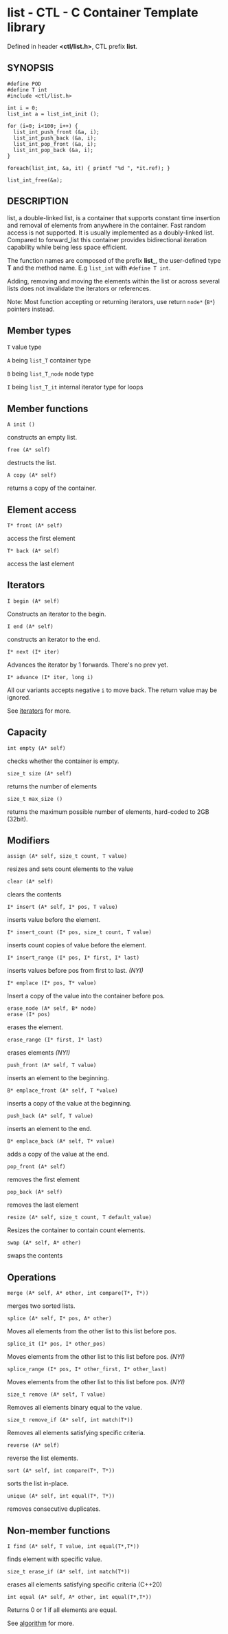 # list - CTL - C Container Template library

Defined in header **<ctl/list.h>**, CTL prefix **list**.

## SYNOPSIS

    #define POD
    #define T int
    #include <ctl/list.h>

    int i = 0;
    list_int a = list_int_init ();

    for (i=0; i<100; i++) {
      list_int_push_front (&a, i);
      list_int_push_back (&a, i);
      list_int_pop_front (&a, i);
      list_int_pop_back (&a, i);
    }

    foreach(list_int, &a, it) { printf "%d ", *it.ref); }

    list_int_free(&a);

## DESCRIPTION

list, a double-linked list, is a container that supports constant time insertion
and removal of elements from anywhere in the container. Fast random access is
not supported. It is usually implemented as a doubly-linked list. Compared to
forward_list this container provides bidirectional iteration capability
while being less space efficient.

The function names are composed of the prefix **list_**, the user-defined type
**T** and the method name. E.g `list_int` with `#define T int`.

Adding, removing and moving the elements within the list or across several lists
does not invalidate the iterators or references.

Note:
Most function accepting or returning iterators, use return `node*` (`B*`)
pointers instead.

## Member types

`T`                     value type

`A` being `list_T`       container type

`B` being `list_T_node`  node type

`I` being `list_T_it`    internal iterator type for loops

## Member functions

    A init ()

constructs an empty list.

    free (A* self)

destructs the list.

    A copy (A* self)

returns a copy of the container.

## Element access

    T* front (A* self)

access the first element

    T* back (A* self)

access the last element

## Iterators

    I begin (A* self)

Constructs an iterator to the begin.

    I end (A* self)

constructs an iterator to the end.

    I* next (I* iter)

Advances the iterator by 1 forwards. There's no prev yet.

    I* advance (I* iter, long i)

All our variants accepts negative `i` to move back. The return value may be ignored.


See [iterators](iterators.md) for more.

## Capacity

    int empty (A* self)

checks whether the container is empty.

    size_t size (A* self)

returns the number of elements

    size_t max_size ()

returns the maximum possible number of elements, hard-coded to 2GB (32bit).

## Modifiers

    assign (A* self, size_t count, T value)

resizes and sets count elements to the value

    clear (A* self)

clears the contents

    I* insert (A* self, I* pos, T value)

inserts value before the element.

    I* insert_count (I* pos, size_t count, T value)

inserts count copies of value before the element.

    I* insert_range (I* pos, I* first, I* last)

inserts values before pos from first to last. _(NYI)_

    I* emplace (I* pos, T* value)

Insert a copy of the value into the container before pos.

    erase_node (A* self, B* node)
    erase (I* pos)

erases the element.

    erase_range (I* first, I* last)

erases elements _(NYI)_

    push_front (A* self, T value)

inserts an element to the beginning.

    B* emplace_front (A* self, T *value)

inserts a copy of the value at the beginning.

    push_back (A* self, T value)

inserts an element to the end.

    B* emplace_back (A* self, T* value)

adds a copy of the value at the end.

    pop_front (A* self)

removes the first element

    pop_back (A* self)

removes the last element

    resize (A* self, size_t count, T default_value)

Resizes the container to contain count elements.

    swap (A* self, A* other)

swaps the contents

## Operations

    merge (A* self, A* other, int compare(T*, T*))

merges two sorted lists.

    splice (A* self, I* pos, A* other)

Moves all elements from the other list to this list before pos.

    splice_it (I* pos, I* other_pos)

Moves elements from the other list to this list before pos. _(NYI)_

    splice_range (I* pos, I* other_first, I* other_last)

Moves elements from the other list to this list before pos. _(NYI)_

    size_t remove (A* self, T value)

Removes all elements binary equal to the value.

    size_t remove_if (A* self, int match(T*))

Removes all elements satisfying specific criteria.

    reverse (A* self)

reverse the list elements.

    sort (A* self, int compare(T*, T*))

sorts the list in-place.

    unique (A* self, int equal(T*, T*))

removes consecutive duplicates.

## Non-member functions

    I find (A* self, T value, int equal(T*,T*))

finds element with specific value.

    size_t erase_if (A* self, int match(T*))

erases all elements satisfying specific criteria (C++20)

    int equal (A* self, A* other, int equal(T*,T*))

Returns 0 or 1 if all elements are equal.

See [algorithm](algorithm.md) for more.
